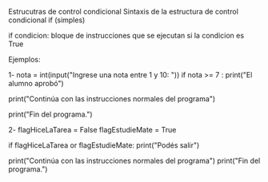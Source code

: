 Estrucutras de control condicional
Sintaxis de la estructura de control condicional if (simples)

if condicion:
    bloque de instrucciones que se ejecutan si la condicion es True

Ejemplos:

1- 
nota = int(input("Ingrese una nota entre 1 y 10: "))
if nota >= 7 :
    print("El alumno aprobó")

print("Continúa con las instrucciones normales del programa")

print("Fin del programa.")


2-
flagHiceLaTarea = False
flagEstudieMate = True

if flagHiceLaTarea or flagEstudieMate:
    print("Podés salir")

print("Continúa con las instrucciones normales del programa")
print("Fin del programa.")